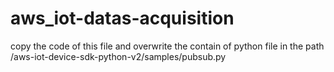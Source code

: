 # aws_iot-datas-acquisition

copy the code of this file and overwrite the contain of python file in the path /aws-iot-device-sdk-python-v2/samples/pubsub.py 
